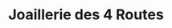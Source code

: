 ---
title: "Joaillerie des 4 Routes"
url: /asnieres-sur-seine/joaillerie-des-4-routes/
shop: bijoux
---